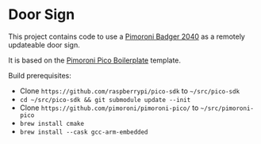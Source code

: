 # Door Sign

This project contains code to use a [Pimoroni Badger 2040](https://shop.pimoroni.com/products/badger-2040) as a remotely updateable door sign.

It is based on the [Pimoroni Pico Boilerplate](https://github.com/pimoroni/pico-boilerplate) template.

Build prerequisites:

* Clone `https://github.com/raspberrypi/pico-sdk` to `~/src/pico-sdk`
* `cd ~/src/pico-sdk && git submodule update --init`
* Clone `https://github.com/pimoroni/pimoroni-pico/` to `~/src/pimoroni-pico`
* `brew install cmake`
* `brew install --cask gcc-arm-embedded`
